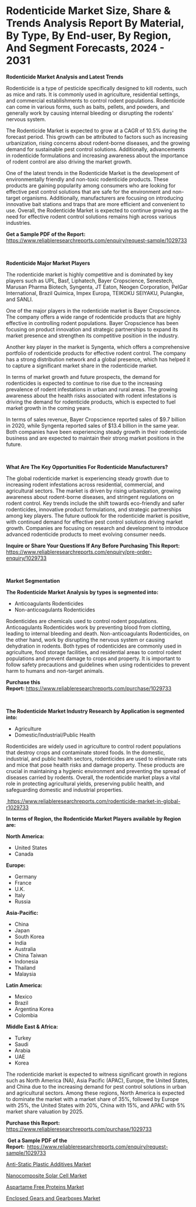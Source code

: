 <p><h1>Rodenticide Market Size, Share & Trends Analysis Report By Material, By Type, By End-user, By Region, And Segment Forecasts, 2024 - 2031</h1></p><p><strong>Rodenticide Market Analysis and Latest Trends</strong></p>
<p><p>Rodenticide is a type of pesticide specifically designed to kill rodents, such as mice and rats. It is commonly used in agriculture, residential settings, and commercial establishments to control rodent populations. Rodenticide can come in various forms, such as baits, pellets, and powders, and generally work by causing internal bleeding or disrupting the rodents' nervous system.</p><p>The Rodenticide Market is expected to grow at a CAGR of 10.5% during the forecast period. This growth can be attributed to factors such as increasing urbanization, rising concerns about rodent-borne diseases, and the growing demand for sustainable pest control solutions. Additionally, advancements in rodenticide formulations and increasing awareness about the importance of rodent control are also driving the market growth.</p><p>One of the latest trends in the Rodenticide Market is the development of environmentally friendly and non-toxic rodenticide products. These products are gaining popularity among consumers who are looking for effective pest control solutions that are safe for the environment and non-target organisms. Additionally, manufacturers are focusing on introducing innovative bait stations and traps that are more efficient and convenient to use. Overall, the Rodenticide Market is expected to continue growing as the need for effective rodent control solutions remains high across various industries.</p></p>
<p><strong>Get a Sample PDF of the Report:&nbsp;</strong> <a href="https://www.reliableresearchreports.com/enquiry/request-sample/1029733">https://www.reliableresearchreports.com/enquiry/request-sample/1029733</a></p>
<p>&nbsp;</p>
<p><strong>Rodenticide Major Market Players</strong></p>
<p><p>The rodenticide market is highly competitive and is dominated by key players such as UPL, Basf, Liphatech, Bayer Cropscience, Senestech, Marusan Pharma Biotech, Syngenta, JT Eaton, Neogen Corporation, PelGar International, Brazil Quimica, Impex Europa, TEIKOKU SEIYAKU, Pulangke, and SANLI.</p><p>One of the major players in the rodenticide market is Bayer Cropscience. The company offers a wide range of rodenticide products that are highly effective in controlling rodent populations. Bayer Cropscience has been focusing on product innovation and strategic partnerships to expand its market presence and strengthen its competitive position in the industry.</p><p>Another key player in the market is Syngenta, which offers a comprehensive portfolio of rodenticide products for effective rodent control. The company has a strong distribution network and a global presence, which has helped it to capture a significant market share in the rodenticide market.</p><p>In terms of market growth and future prospects, the demand for rodenticides is expected to continue to rise due to the increasing prevalence of rodent infestations in urban and rural areas. The growing awareness about the health risks associated with rodent infestations is driving the demand for rodenticide products, which is expected to fuel market growth in the coming years.</p><p>In terms of sales revenue, Bayer Cropscience reported sales of $9.7 billion in 2020, while Syngenta reported sales of $13.4 billion in the same year. Both companies have been experiencing steady growth in their rodenticide business and are expected to maintain their strong market positions in the future.</p></p>
<p>&nbsp;</p>
<p><strong>What Are The Key Opportunities For Rodenticide Manufacturers?</strong></p>
<p><p>The global rodenticide market is experiencing steady growth due to increasing rodent infestations across residential, commercial, and agricultural sectors. The market is driven by rising urbanization, growing awareness about rodent-borne diseases, and stringent regulations on rodent control. Key trends include the shift towards eco-friendly and safer rodenticides, innovative product formulations, and strategic partnerships among key players. The future outlook for the rodenticide market is positive, with continued demand for effective pest control solutions driving market growth. Companies are focusing on research and development to introduce advanced rodenticide products to meet evolving consumer needs.</p></p>
<p><strong>Inquire or Share Your Questions If Any Before Purchasing This Report:</strong> <a href="https://www.reliableresearchreports.com/enquiry/pre-order-enquiry/1029733">https://www.reliableresearchreports.com/enquiry/pre-order-enquiry/1029733</a></p>
<p>&nbsp;</p>
<p><strong>Market Segmentation</strong></p>
<p><strong>The Rodenticide Market Analysis by types is segmented into:</strong></p>
<p><ul><li>Anticoagulants Rodenticides</li><li>Non-anticoagulants Rodenticides</li></ul></p>
<p><p>Rodenticides are chemicals used to control rodent populations. Anticoagulants Rodenticides work by preventing blood from clotting, leading to internal bleeding and death. Non-anticoagulants Rodenticides, on the other hand, work by disrupting the nervous system or causing dehydration in rodents. Both types of rodenticides are commonly used in agriculture, food storage facilities, and residential areas to control rodent populations and prevent damage to crops and property. It is important to follow safety precautions and guidelines when using rodenticides to prevent harm to humans and non-target animals.</p></p>
<p><strong>Purchase this Report:&nbsp;</strong><a href="https://www.reliableresearchreports.com/purchase/1029733">https://www.reliableresearchreports.com/purchase/1029733</a></p>
<p>&nbsp;</p>
<p><strong>The Rodenticide Market Industry Research by Application is segmented into:</strong></p>
<p><ul><li>Agriculture</li><li>Domestic/Industrial/Public Health</li></ul></p>
<p><p>Rodenticides are widely used in agriculture to control rodent populations that destroy crops and contaminate stored foods. In the domestic, industrial, and public health sectors, rodenticides are used to eliminate rats and mice that pose health risks and damage property. These products are crucial in maintaining a hygienic environment and preventing the spread of diseases carried by rodents. Overall, the rodenticide market plays a vital role in protecting agricultural yields, preserving public health, and safeguarding domestic and industrial properties.</p></p>
<p><a href="https://www.reliableresearchreports.com/rodenticide-market-in-global-r1029733">&nbsp;https://www.reliableresearchreports.com/rodenticide-market-in-global-r1029733</a></p>
<p><strong>In terms of Region, the Rodenticide Market Players available by Region are:</strong></p>
<p>
    <p> <strong> North America: </strong>
        <ul>
            <li>United States</li>
            <li>Canada</li>
        </ul>
        </p> 
    <p> <strong> Europe: </strong>
        <ul>
            <li>Germany</li>
            <li>France</li>
            <li>U.K.</li>
            <li>Italy</li>
            <li>Russia</li>
        </ul>
        </p> 
    <p> <strong> Asia-Pacific: </strong>
        <ul>
            <li>China</li>
            <li>Japan</li>
            <li>South Korea</li>
            <li>India</li>
            <li>Australia</li>
            <li>China Taiwan</li>
            <li>Indonesia</li>
            <li>Thailand</li>
            <li>Malaysia</li>
        </ul>
        </p> 
    <p> <strong> Latin America: </strong>
        <ul>
            <li>Mexico</li>
            <li>Brazil</li>
            <li>Argentina Korea</li>
            <li>Colombia</li>
        </ul>
        </p> 
    <p> <strong> Middle East & Africa: </strong>
        <ul>
            <li>Turkey</li>
            <li>Saudi</li>
            <li>Arabia</li>
            <li>UAE</li>
            <li>Korea</li>
        </ul>
    </p>
    </p>
<p><p>The rodenticide market is expected to witness significant growth in regions such as North America (NA), Asia Pacific (APAC), Europe, the United States, and China due to the increasing demand for pest control solutions in urban and agricultural sectors. Among these regions, North America is expected to dominate the market with a market share of 35%, followed by Europe with 25%, the United States with 20%, China with 15%, and APAC with 5% market share valuation by 2025.</p></p>
<p><strong>Purchase this Report: </strong><a href="https://www.reliableresearchreports.com/purchase/1029733">https://www.reliableresearchreports.com/purchase/1029733</a></p>
<p>&nbsp;<strong>Get a Sample PDF of the Report:&nbsp;&nbsp;</strong><a href="https://www.reliableresearchreports.com/enquiry/request-sample/1029733">https://www.reliableresearchreports.com/enquiry/request-sample/1029733</a></p>
<p><strong></strong></p>
<p><p><a href="https://github.com/amapolalg/Market-Research-Report-List-1/blob/main/anti-static-plastic-additives-market.md">Anti-Static Plastic Additives Market</a></p><p><a href="https://medium.com/@cristinaschiller2022/global-nanocomposite-solar-cell-market-focus-on-application-end-use-industry-type-equipment-d1c7f328b19a">Nanocomposite Solar Cell Market</a></p><p><a href="https://github.com/kumertitash/Market-Research-Report-List-1/blob/main/aspartame-free-proteins-market.md">Aspartame Free Proteins Market</a></p><p><a href="https://medium.com/@carlahoustonh51/enclosed-gears-and-gearboxes-market-size-by-type-worm-gear-speed-reducers-helical-gear-speed-4a41fed31b31">Enclosed Gears and Gearboxes Market</a></p></p>